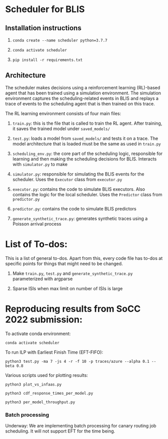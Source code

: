 # Scheduler for BLIS

## Installation instructions 

1. `conda create --name scheduler python=3.7.7`

2. `conda activate scheduler`

3. `pip install -r requirements.txt`

## Architecture

The scheduler makes decisions using a reinforcement learning (RL)-based agent that has been trained using a simulation environment. The simulation environment captures the scheduling-related events in BLIS and replays a trace of events to the scheduling agent that is then trained on this trace.

The RL learning environment consists of four main files:

1. `train.py`: this is the file that is called to train the RL agent. After training, it saves the trained model under `saved_models/`

2. `test.py`: loads a model from `saved_models/` and tests it on a trace. The model architecture that is loaded must be the same as used in `train.py`

3. `scheduling_env.py`: the core part of the scheduling logic, responsible for learning and then making the scheduling decisions for BLIS. Interacts with `simulator.py` to make 

4. `simulator.py`: responsible for simulating the BLIS events for the scheduler. Uses the `Executor` class from `executor.py`

5. `executor.py`: contains the code to simulate BLIS executors. Also contains the logic for the local scheduler. Uses the `Predictor` class from `predictor.py`

6. `predictor.py`: contains the code to simulate BLIS predictors

6. `generate_synthetic_trace.py`: generates synthetic traces using a Poisson arrival process

# List of To-dos:
This is a list of general to-dos. Apart from this, every code file has to-dos at specific points for things that might need to be changed.

1. Make `train.py`, `test.py` and `generate_synthetic_trace.py` parameterized with argparse

2. Sparse ISIs when max limit on number of ISIs is large


# Reproducing results from SoCC 2022 submission:

To activate conda environment:

`conda activate scheduler`

To run ILP with Earliest Finish Time (EFT-FIFO):

`python3 test.py -ma 7 -js 4 -r -f 10 -p traces/azure --alpha 0.1 --beta 0.8`

Various scripts used for plotting results:

`python3 plot_vs_infaas.py`

`python3 cdf_response_times_per_model.py`

`python3 per_model_throughput.py`

### Batch processing

Underway: We are implementing batch processing for canary routing job scheduling. It will not support EFT for the time being.
